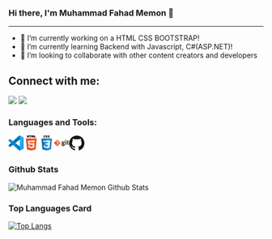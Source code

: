 ### Hi there, I'm Muhammad Fahad Memon 👋
<hr />

<!--fahadmemon1234/fahadmemon1234** is a ✨ _special_ ✨ repository because its `README.md` (this file) appears on your GitHub profile.

#### I'm a Developer

Here are some ideas to get you started: -->

- 🔭 I’m currently working on a HTML CSS BOOTSTRAP!
- 🌱 I’m currently learning Backend with Javascript, C#(ASP.NET)! 
- 👯 I’m looking to collaborate with other content creators and developers

## Connect with me:

[<img src="https://img.shields.io/badge/linkedin-%230177B5?style=flat&logo=linkedin&logoColor=white"/>][linkedin]
[<img src="https://www.instagram.com/fahad_graphicx/"/>][instagram]


### Languages and Tools:

<img align="left" alt="Visual Studio Code" width="30px" src="https://raw.githubusercontent.com/github/explore/80688e429a7d4ef2fca1e82350fe8e3517d3494d/topics/visual-studio-code/visual-studio-code.png" />
<img align="left" alt="HTML5" width="30px" src="https://raw.githubusercontent.com/github/explore/80688e429a7d4ef2fca1e82350fe8e3517d3494d/topics/html/html.png" />
<img align="left" alt="CSS3" width="30px" src="https://raw.githubusercontent.com/github/explore/80688e429a7d4ef2fca1e82350fe8e3517d3494d/topics/css/css.png" />

<!-- <img align="left" alt="MongoDB" width="30px" src="https://png.pngitem.com/pimgs/s/385-3850359_icon-mongodb-logo-hd-png-download.png" /> -->
<img align="left" alt="Git" width="30px" src="https://raw.githubusercontent.com/github/explore/80688e429a7d4ef2fca1e82350fe8e3517d3494d/topics/git/git.png" />
<img align="left" alt="GitHub" width="30px" src="https://raw.githubusercontent.com/github/explore/78df643247d429f6cc873026c0622819ad797942/topics/github/github.png" />


<br />
<br />

[instagram]: https://www.instagram.com/fahad_memon_graphic_designer/
[linkedin]: https://www.linkedin.com/in/muhammad-fahad-memon-53b9b2248/


###  Github Stats
![Muhammad Fahad Memon Github Stats](https://github-readme-stats.vercel.app/api?username=fahadmemon1234&show_icons=true&theme=radical)

### Top Languages Card
[![Top Langs](https://github-readme-stats.vercel.app/api/top-langs/?username=fahadmemon1234)](https://github.com/fahadmemon1234/github-readme-stats)

